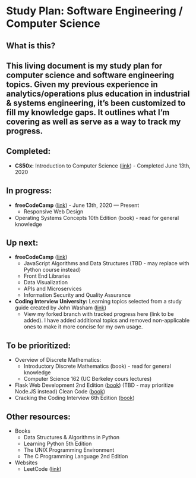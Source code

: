 # Study Plan: Software Engineering / Computer Science
## What is this?
This living document is my study plan for computer science and software engineering topics.  Given my previous experience in analytics/operations plus education in industrial & systems engineering, it’s been customized to fill my knowledge gaps. It outlines what I’m covering as well as serve as a way to track my progress. 
---
## Completed:
* **CS50x:** Introduction to Computer Science ([link](https://cs50.harvard.edu/x/2020/)) - Completed June 13th, 2020

## In progress:
* **freeCodeCamp** ([link](https://www.freecodecamp.org/learn))  - June 13th, 2020 — Present
	* Responsive Web Design
* Operating Systems Concepts 10th Edition (book) - read for general knowledge

## Up next:
* **freeCodeCamp** ([link](https://www.freecodecamp.org/learn))
	* JavaScript Algorithms and Data Structures (TBD - may replace with Python course instead)
	* Front End Libraries
	* Data Visualization
	* APIs and Microservices
	* Information Security and Quality Assurance
* **Coding Interview University:**  Learning topics selected from a study guide created by John Washam ([link](https://github.com/jwasham/coding-interview-university))
	* View my forked branch with tracked progress here (link to be added). I have added additional topics and removed non-applicable ones to make it more concise for my own usage.

## To be prioritized:
* Overview of Discrete Mathematics:
	* Introductory Discrete Mathematics (book) - read for general knowledge
	* Computer Science 162 (UC Berkeley cours lectures)
* Flask Web Development 2nd Edition ([book](https://www.amazon.com/Flask-Web-Development-Developing-Applications/dp/1491991739/ref=pd_lpo_14_img_0/142-6800639-6536255?_encoding=UTF8&pd_rd_i=1491991739&pd_rd_r=18257858-20bf-4d05-91af-46f001c44dfe&pd_rd_w=sVulb&pd_rd_wg=YiOH2&pf_rd_p=7b36d496-f366-4631-94d3-61b87b52511b&pf_rd_r=ZBGRKWTX74NP7Z094FKY&psc=1&refRID=ZBGRKWTX74NP7Z094FKY)) (TBD - may prioritize Node.JS instead)
Clean Code ([book](https://www.amazon.com/Clean-Code-Handbook-Software-Craftsmanship/dp/0132350882/ref=sr_1_2?dchild=1&keywords=clean+code&qid=1592159304&s=books&sr=1-2))
* Cracking the Coding Interview 6th Edition ([book](https://www.amazon.com/Cracking-Coding-Interview-Programming-Questions/dp/0984782850/ref=sr_1_2?crid=17NX867ZGASZA&dchild=1&keywords=cracking+the+coding+interview&qid=1592159325&s=books&sprefix=cracking%2Cstripbooks%2C139&sr=1-2))

## Other resources:
* Books
	* Data Structures & Algorithms in Python
	* Learning Python 5th Edition
	* The UNIX Programming Environment
	* The C Programming Language 2nd Edition
* Websites
	* LeetCode ([link](https://leetcode.com))